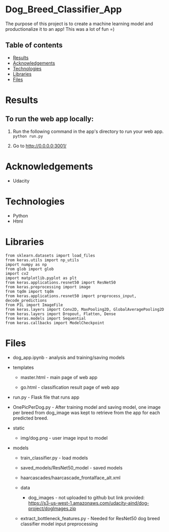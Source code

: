 # Dog_Breed_Classifier_App

The purpose of this project is to create a machine learning model and productionalize it to an app! This was a lot of fun =)

## Table of contents
* [Results](#results)
* [Acknowledgements](#acknowledgements)
* [Technologies](#technologies)
* [Libraries](#libraries)
* [Files](#files)

# Results


## To run the web app locally:

1. Run the following command in the app's directory to run your web app.
    `python run.py`

2. Go to http://0.0.0.0:3001/

# Acknowledgements
* Udacity

# Technologies
* Python
* Html

# Libraries

```
from sklearn.datasets import load_files       
from keras.utils import np_utils
import numpy as np
from glob import glob
import cv2                
import matplotlib.pyplot as plt  
from keras.applications.resnet50 import ResNet50
from keras.preprocessing import image                  
from tqdm import tqdm
from keras.applications.resnet50 import preprocess_input, decode_predictions
from PIL import ImageFile                  
from keras.layers import Conv2D, MaxPooling2D, GlobalAveragePooling2D
from keras.layers import Dropout, Flatten, Dense
from keras.models import Sequential
from keras.callbacks import ModelCheckpoint  
```

# Files
- dog_app.ipynb - analysis and training/saving models

 - templates

    - master.html  - main page of web app

    - go.html  - classification result page of web app

- run.py  - Flask file that runs app

- OnePicPerDog.py - After training model and saving model, one image per breed from dog_image was kept to retrieve from the app for each predicted breed.

- static
    - img/dog.png - user image input to model

- models

   - train_classifier.py - load models
   
   - saved_models/ResNet50_model  - saved models 
   
   - haarcascades/haarcascade_frontalface_alt.xml
   
   - data
    
      - dog_images - not uploaded to github but link provided: https://s3-us-west-1.amazonaws.com/udacity-aind/dog-project/dogImages.zip
   
   - extract_bottleneck_features.py - Needed for ResNet50 dog breed classifier model input preprocessing


